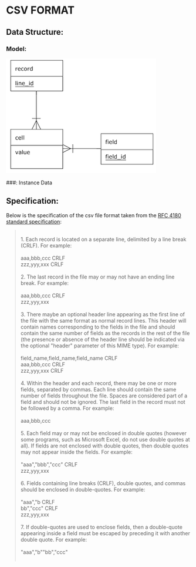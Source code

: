 # CSV FORMAT 

## Data Structure:
### Model:

![alt text](../../../docs/images/CSVDataModel.png "CSV Data Model")

###: Instance Data

## Specification:
Below is the specification of the csv file format taken from the [RFC 4180 standard specification](https://tools.ietf.org/html/rfc4180):

></br>
>1.  Each record is located on a separate line, delimited by a line
>       break (CRLF).  For example:</br></br>
>       aaa,bbb,ccc CRLF </br>
>       zzz,yyy,xxx CRLF </br></br>
>   2.  The last record in the file may or may not have an ending line</br>
>       break.  For example:</br></br>
>       aaa,bbb,ccc CRLF</br>
>       zzz,yyy,xxx</br></br>
>   3.  There maybe an optional header line appearing as the first line
>       of the file with the same format as normal record lines.  This
>       header will contain names corresponding to the fields in the file
>       and should contain the same number of fields as the records in
>       the rest of the file (the presence or absence of the header line
>       should be indicated via the optional "header" parameter of this
>       MIME type).  For example:</br></br>
>       field_name,field_name,field_name CRLF</br>
>       aaa,bbb,ccc CRLF</br>
>       zzz,yyy,xxx CRLF</br></br>
>   4.  Within the header and each record, there may be one or more
>       fields, separated by commas.  Each line should contain the same
>       number of fields throughout the file.  Spaces are considered part
>       of a field and should not be ignored.  The last field in the
>       record must not be followed by a comma.  For example:</br></br>
>       aaa,bbb,ccc</br></br>
>   5.  Each field may or may not be enclosed in double quotes (however
>       some programs, such as Microsoft Excel, do not use double quotes
>       at all).  If fields are not enclosed with double quotes, then
>       double quotes may not appear inside the fields.  For example:</br></br>
>       "aaa","bbb","ccc" CRLF</br>
>       zzz,yyy,xxx</br></br>
>   6.  Fields containing line breaks (CRLF), double quotes, and commas
>       should be enclosed in double-quotes.  For example:</br></br>
>       "aaa","b CRLF</br>
>       bb","ccc" CRLF</br>
>       zzz,yyy,xxx</br></br>
>   7.  If double-quotes are used to enclose fields, then a double-quote
>       appearing inside a field must be escaped by preceding it with
>       another double quote.  For example:</br></br>
>       "aaa","b""bb","ccc"</br></br>